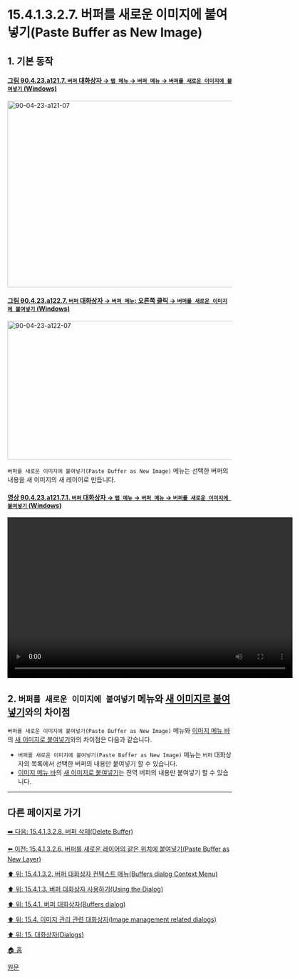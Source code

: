 # 15.4.1.3.2.7. 버퍼를 새로운 이미지에 붙여넣기(Paste Buffer as New Image)

<a id="15-04-01-03-02-07-s1"></a>

## 1. 기본 동작

<a id="90-04-23-a121-07"></a>

#### [그림 90.4.23.a121.7. `버퍼` 대화상자 → `탭 메뉴` → `버퍼 메뉴` → `버퍼를 새로운 이미지에 붙여넣기` (Windows)](./90-04-0023-buffers.md#90-04-23-a121-07)
<img width="944" height="418" alt="90-04-23-a121-07" src="https://github.com/user-attachments/assets/4a9b883e-8d16-4098-9837-f83d6bd6dfda" />

<a id="90-04-23-a122-07"></a>

#### [그림 90.4.23.a122.7. `버퍼` 대화상자 → `버퍼 메뉴`: 오른쪽 클릭 → `버퍼를 새로운 이미지에 붙여넣기` (Windows)](./90-04-0023-buffers.md#90-04-23-a122-07)
<img width="568" height="311" alt="90-04-23-a122-07" src="https://github.com/user-attachments/assets/541f1ca4-a8d9-4e58-9567-0bde0c124b90" />

`버퍼를 새로운 이미지에 붙여넣기(Paste Buffer as New Image)` 메뉴는 선택한 버퍼의 내용을 새 이미지의 새 레이어로 만듭니다.

<a id="90-04-23-a121-07-01"></a>

#### [영상 90.4.23.a121.7.1. `버퍼` 대화상자 → `탭 메뉴` → `버퍼 메뉴` → `버퍼를 새로운 이미지에 붙여넣기` (Windows)](./90-04-0023-buffers.md#90-04-23-a121-07-01)
<video controls="controls" width="640" height="360" src="https://github.com/user-attachments/assets/a309af10-83f0-41fb-abae-6be1af9272d2"></video>

<a id="15-04-01-03-02-07-s2"></a>

## 2. `버퍼를 새로운 이미지에 붙여넣기` 메뉴와 [새 이미지로 붙여넣기](./16-03-12-03-new_image.md)와의 차이점

`버퍼를 새로운 이미지에 붙여넣기(Paste Buffer as New Image)` 메뉴와 [이미지 메뉴 바](./19-glossaryx-image_menu_bar.md)의 [새 이미지로 붙여넣기](./16-03-12-03-new_image.md)와의 차이점은 다음과 같습니다.

- `버퍼를 새로운 이미지에 붙여넣기(Paste Buffer as New Image)` 메뉴는 `버퍼` 대화상자의 목록에서 선택한 버퍼의 내용만 붙여넣기 할 수 있습니다.
- [이미지 메뉴 바](./19-glossaryx-image_menu_bar.md)의 [새 이미지로 붙여넣기](./16-03-12-03-new_image.md)는 전역 버퍼의 내용만 붙여넣기 할 수 있습니다.

***

## 다른 페이지로 가기

[➡️ 다음: 15.4.1.3.2.8. 버퍼 삭제(Delete Buffer)](./15-04-01-03-02-08-delete_buffer.md)

[⬅️ 이전: 15.4.1.3.2.6. 버퍼를 새로운 레이어의 같은 위치에 붙여넣기(Paste Buffer as New Layer)](./15-04-01-03-02-06-paste_buffer_as_new_layer_in_place.md)

[⬆️ 위: 15.4.1.3.2. 버퍼 대화상자 컨텍스트 메뉴(Buffers dialog Context Menu)](./15-04-01-03-02-00-buffers_dialog_context_menu.md)

[⬆️ 위: 15.4.1.3. 버퍼 대화상자 사용하기(Using the Dialog)](./15-04-01-03-00-using_the_buffers_dialog.md)

[⬆️ 위: 15.4.1. 버퍼 대화상자(Buffers dialog)](./15-04-01-00-buffers-dialog.md)

[⬆️ 위: 15.4. 이미지 관리 관련 대화상자(Image management related dialogs)](./15-04-00-image-management-related-dialogs.md)

[⬆️ 위: 15. 대화상자(Dialogs)](./15-00-dialogs.md)

[🏠 홈](./00-home.md)

[원문](https://docs.gimp.org/2.10/ko/gimp-dialogs-management.html#gimp-buffer-dialog-menu)